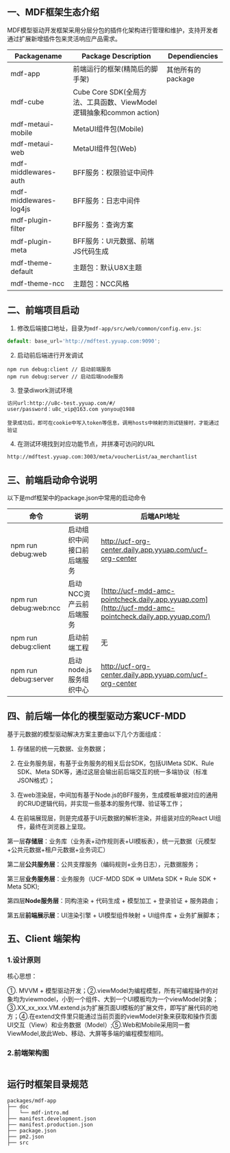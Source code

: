 ## 一、MDF框架生态介绍

MDF模型驱动开发框架采用分层分包的插件化架构进行管理和维护，支持开发者通过扩展新增插件包来灵活响应产品需求。

| Packagename            | Package Description                                          | Dependiencies     |
| ---------------------- | ------------------------------------------------------------ | ----------------- |
| mdf-app                | 前端运行的框架(精简后的脚手架)                               | 其他所有的package |
| mdf-cube               | Cube Core SDK(全局方法、工具函数、ViewModel逻辑抽象和common action) |                   |
| mdf-metaui-mobile      | MetaUI组件包(Mobile)                                         |                   |
| mdf-metaui-web         | MetaUI组件包(Web)                                            |                   |
| mdf-middlewares-auth   | BFF服务：权限验证中间件                                      |                   |
| mdf-middlewares-log4js | BFF服务：日志中间件                                          |                   |
| mdf-plugin-filter      | BFF服务：查询方案                                            |                   |
| mdf-plugin-meta        | BFF服务：UI元数据、前端JS代码生成                            |                   |
| mdf-theme-default      | 主题包：默认U8X主题                                          |                   |
| mdf-theme-ncc          | 主题包：NCC风格                                              |                   |

## 二、前端项目启动

1. 修改后端接口地址，目录为`mdf-app/src/web/common/config.env.js`:

```js
default: base_url='http://mdftest.yyuap.com:9090';
```

2. 启动前后端进行开发调试

```shell
npm run debug:client // 启动前端服务
npm run debug:server // 启动后端node服务
```

3. 登录diwork测试环境

```txt
访问url:http://u8c-test.yyuap.com/#/    
user/password：u8c_vip@163.com yonyou@1988
```

 	登录成功后，即可在cookie中写入token等信息，调用hosts中映射的测试链接时，才能通过验证

4. 在测试环境找到对应功能节点，并拼凑可访问的URL

```html
http://mdftest.yyuap.com:3003/meta/voucherList/aa_merchantlist
```

## 三、前端启动命令说明

以下是mdf框架中的package.json中常用的启动命令

| 命令                  | 说明                       | 后端API地址                                                  |
| --------------------- | -------------------------- | ------------------------------------------------------------ |
| npm run debug:web     | 启动组织中间接口前后端服务 | http://ucf-org-center.daily.app.yyuap.com/ucf-org-center     |
| npm run debug:web:ncc | 启动NCC资产云前后端服务    | [http://ucf-mdd-amc-pointcheck.daily.app.yyuap.com](http://ucf-mdd-amc-pointcheck.daily.app.yyuap.com/) |
| npm run debug:client  | 启动前端工程               | 无                                                           |
| npm run debug:server  | 启动node.js服务组织中心    | http://ucf-org-center.daily.app.yyuap.com/ucf-org-center     |

## 四、前后端一体化的模型驱动方案UCF-MDD

基于元数据的模型驱动解决方案主要由以下几个方面组成：

1. 存储层的统一元数据、业务数据；

2. 在业务服务层，有基于业务服务的相关后台SDK，包括UIMeta SDK、Rule SDK、Meta SDK等，通过这层会输出前后端交互的统一多端协议（标准JSON格式）；
3. 在web渲染层，中间加有基于Node.js的BFF服务，生成模板单据对应的通用的CRUD逻辑代码，并实现一些基本的服务代理、验证等工作；
4. 在前端展现层，则是完成基于UI元数据的解析渲染，并组装对应的React UI组件，最终在浏览器上呈现。

第一层**存储层**：业务库（业务表+动作规则表+UI模板表），统一元数据（元模型+公共元数据+租户元数据+业务词汇）

第二层**公共服务层**：公共支撑服务（编码规则+业务日志），元数据服务；

第三层**业务服务层**：业务服务（UCF-MDD SDK => UIMeta SDK + Rule SDK + Meta SDK);

第四层**Node服务层**：同构渲染 + 代码生成 + 模型加工 + 登录验证 + 服务路由；

第五层**前端展示层**：UI渲染引擎 + UI模型组件映射 + UI组件库 + 业务扩展脚本；

## 五、Client 端架构

### 1.设计原则

核心思想：

①. MVVM + 模型驱动开发；②.viewModel为编程模型，所有可编程操作的对象均为viewmodel，小到一个组件、大到一个UI模板均为一个viewModel对象；③.XX_xx_xxx.VM.extend.js为扩展页面UI模板的扩展文件，即写扩展代码的地方；④.在extend文件里只能通过当前页面的viewModel对象来获取和操作页面UI交互（View）和业务数据（Model）;⑤.Web和Mobile采用同一套ViewModel,故此Web、移动、大屏等多端的编程模型相同。

### 2.前端架构图

![]()

## 运行时框架目录规范

```
packages/mdf-app
├── doc
│   └── mdf-intro.md
├── manifest.development.json
├── manifest.production.json
├── package.json
├── pm2.json
├── src
```

